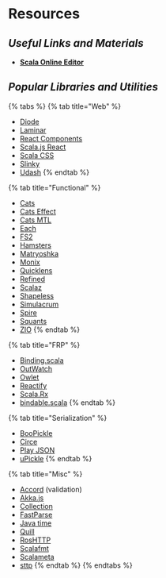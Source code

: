 # Resources

## _Useful Links and Materials_

* [**Scala Online Editor**](https://scalafiddle.io/)

## _Popular Libraries and Utilities_

{% tabs %}
{% tab title="Web" %}
* [Diode](https://diode.suzaku.io/)
* [Laminar](https://github.com/raquo/Laminar)
* [React Components](https://github.com/chandu0101/scalajs-react-components)
* [Scala.js React](https://github.com/japgolly/scalajs-react)
* [Scala CSS](https://japgolly.github.io/scalacss/book/)
* [Slinky](https://slinky.dev/)
* [Udash](https://udash.io/)
{% endtab %}

{% tab title="Functional" %}
* [Cats](https://typelevel.org/cats/)
* [Cats Effect](https://github.com/typelevel/cats-effect)
* [Cats MTL](https://github.com/typelevel/cats-mtl)
* [Each](https://github.com/ThoughtWorksInc/each)
* [FS2](https://github.com/typelevel/fs2)
* [Hamsters](https://github.com/scala-hamsters/hamsters)
* [Matryoshka](https://github.com/precog/matryoshka)
* [Monix](https://monix.io/)
* [Quicklens](https://github.com/softwaremill/quicklens)
* [Refined](https://github.com/fthomas/refined)
* [Scalaz](https://github.com/scalaz/scalaz)
* [Shapeless](https://github.com/milessabin/shapeless)
* [Simulacrum](https://github.com/typelevel/simulacrum)
* [Spire](https://github.com/typelevel/spire)
* [Squants](http://www.squants.com/)
* [ZIO](https://zio.dev/)
{% endtab %}

{% tab title="FRP" %}
* [Binding.scala](https://github.com/ThoughtWorksInc/Binding.scala)
* [OutWatch](https://outwatch.github.io/?lang=scala)
* [Owlet](https://oyanglul.us/owlet/)
* [Reactify](https://github.com/outr/reactify)
* [Scala.Rx](https://github.com/lihaoyi/scala.rx)
* [bindable.scala](https://github.com/ThoughtWorksInc/bindable.scala)
{% endtab %}

{% tab title="Serialization" %}
* [BooPickle](https://boopickle.suzaku.io/)
* [Circe](https://circe.github.io/circe/)
* [Play JSON](https://github.com/julienrf/play-json-derived-codecs)
* [uPickle](https://github.com/lihaoyi/upickle)
{% endtab %}

{% tab title="Misc" %}
* [Accord](http://wix.github.io/accord/) \(validation\)
* [Akka.js](https://github.com/akka-js/akka.js)
* [Collection](https://github.com/scala/collection-strawman)
* [FastParse](http://www.lihaoyi.com/fastparse/)
* [Java time](https://github.com/scala-js/scala-js-java-time)
* [Quill](https://getquill.io/)
* [RosHTTP](https://github.com/hmil/RosHTTP/blob/master/README.md)
* [Scalafmt](https://scalameta.org/scalafmt/)
* [Scalameta](https://scalameta.org/)
* [sttp](https://sttp.softwaremill.com/en/latest/)
{% endtab %}
{% endtabs %}

